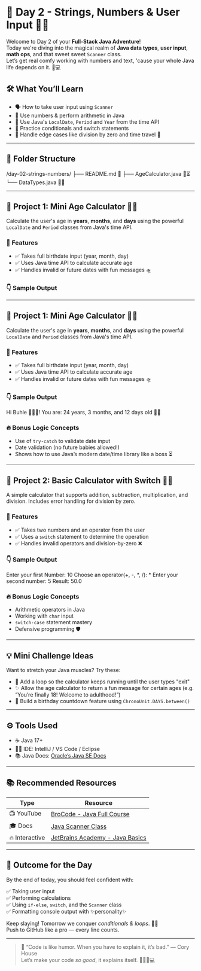 # 🚀 Day 2 - Strings, Numbers & User Input 💬🔢

Welcome to Day 2 of your **Full-Stack Java Adventure**!  
Today we're diving into the magical realm of **Java data types**, **user input**, **math ops**, and that sweet sweet `Scanner` class.  
Let’s get real comfy working with numbers and text, 'cause your whole Java life depends on it. 🧠💻

## 🛠️ What You’ll Learn

- 🗣 How to take user input using `Scanner`
- 🔢 Use numbers & perform arithmetic in Java
- 📆 Use Java's `LocalDate`, `Period` and `Year` from the time API
- 🧠 Practice conditionals and switch statements
- 🧪 Handle edge cases like division by zero and time travel 🤖

---

## 📁 Folder Structure

/day-02-strings-numbers/
├── README.md 📝
├── AgeCalculator.java 👶⏳
└── DataTypes.java 🧮🧠


---

## 📘 Project 1: Mini Age Calculator 👶📅

Calculate the user's age in **years**, **months**, and **days** using the powerful `LocalDate` and `Period` classes from Java's time API. 

### 🌟 Features

- ✅ Takes full birthdate input (year, month, day)
- ✅ Uses Java time API to calculate accurate age
- ✅ Handles invalid or future dates with fun messages 🛸

### 👇 Sample Output


---

## 📘 Project 1: Mini Age Calculator 👶📅

Calculate the user's age in **years**, **months**, and **days** using the powerful `LocalDate` and `Period` classes from Java's time API. 

### 🌟 Features

- ✅ Takes full birthdate input (year, month, day)
- ✅ Uses Java time API to calculate accurate age
- ✅ Handles invalid or future dates with fun messages 🛸

### 👇 Sample Output

Hi Buhle 🧑🏼‍🎤!
You are: 24 years, 3 months, and 12 days old 🎉✨


### 🔥 Bonus Logic Concepts

- Use of `try-catch` to validate date input
- Date validation (no future babies allowed!)
- Shows how to use Java’s modern date/time library like a boss ⏳

---

## 📘 Project 2: Basic Calculator with Switch 🧮💡

A simple calculator that supports addition, subtraction, multiplication, and division. Includes error handling for division by zero.

### 🌟 Features

- ✅ Takes two numbers and an operator from the user
- ✅ Uses a `switch` statement to determine the operation
- ✅ Handles invalid operators and division-by-zero ❌

### 👇 Sample Output

Enter your first Number: 10
Choose an operator(+, -, *, /): *
Enter your second number: 5
Result: 50.0



### 🔥 Bonus Logic Concepts

- Arithmetic operators in Java
- Working with `char` input
- `switch-case` statement mastery
- Defensive programming 🛡️

---

## 💡 Mini Challenge Ideas

Want to stretch your Java muscles? Try these:

- 🔁 Add a loop so the calculator keeps running until the user types "exit"
- ✨ Allow the age calculator to return a fun message for certain ages (e.g. “You’re finally 18! Welcome to adulthood!”)
- 🎂 Build a birthday countdown feature using `ChronoUnit.DAYS.between()`

---

## ⚙️ Tools Used

- ☕ Java 17+  
- 🧑‍💻 IDE: IntelliJ / VS Code / Eclipse  
- 📚 Java Docs: [Oracle’s Java SE Docs](https://docs.oracle.com/en/java/javase/)

---

## 📚 Recommended Resources

| Type | Resource |
|------|----------|
| 📺 YouTube | [BroCode - Java Full Course](https://youtu.be/xk4_1vDrzzo) |
| 🎓 Docs | [Java Scanner Class](https://docs.oracle.com/javase/8/docs/api/java/util/Scanner.html) |
| 🔥 Interactive | [JetBrains Academy - Java Basics](https://www.jetbrains.com/academy/) |

---

## 🎯 Outcome for the Day

By the end of today, you should feel confident with:

✅ Taking user input  
✅ Performing calculations  
✅ Using `if-else`, `switch`, and the `Scanner` class  
✅ Formatting console output with ✨personality✨  

Keep slaying! Tomorrow we conquer *conditionals & loops*. 💪🔥  
Push to GitHub like a pro — every line counts.

---

> 🚀 “Code is like humor. When you have to explain it, it’s bad.” — Cory House  
Let’s make your code *so good*, it explains itself. 💁🏽‍♂️💻  

